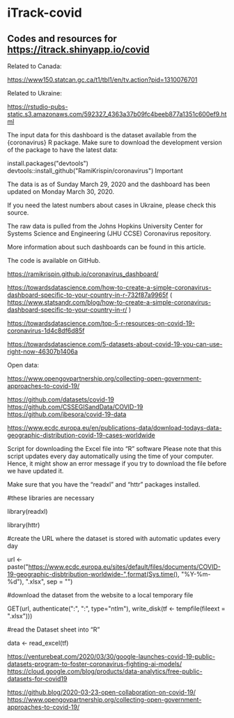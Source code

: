 # iTrack-covid


## Codes and resources for https://itrack.shinyapp.io/covid

Related to Canada:

https://www150.statcan.gc.ca/t1/tbl1/en/tv.action?pid=1310076701


Related to Ukraine:

https://rstudio-pubs-static.s3.amazonaws.com/592327_4363a37b09fc4beeb877a1351c600ef9.html

The input data for this dashboard is the dataset available from the {coronavirus} R package. Make sure to download the development version of the package to have the latest data:

install.packages("devtools")
devtools::install_github("RamiKrispin/coronavirus")
Important

The data is as of Sunday March 29, 2020 and the dashboard has been updated on Monday March 30, 2020.

If you need the latest numbers about cases in Ukraine, please check this source.

The raw data is pulled from the Johns Hopkins University Center for Systems Science and Engineering (JHU CCSE) Coronavirus repository.

More information about such dashboards can be found in this article.

The code is available on GitHub.


https://ramikrispin.github.io/coronavirus_dashboard/

https://towardsdatascience.com/how-to-create-a-simple-coronavirus-dashboard-specific-to-your-country-in-r-732f87a9965f
( https://www.statsandr.com/blog/how-to-create-a-simple-coronavirus-dashboard-specific-to-your-country-in-r/ )

https://towardsdatascience.com/top-5-r-resources-on-covid-19-coronavirus-1d4c8df6d85f

https://towardsdatascience.com/5-datasets-about-covid-19-you-can-use-right-now-46307b1406a



Open data:

https://www.opengovpartnership.org/collecting-open-government-approaches-to-covid-19/

https://github.com/datasets/covid-19
https://github.com/CSSEGISandData/COVID-19
https://github.com/ibesora/covid-19-data

https://www.ecdc.europa.eu/en/publications-data/download-todays-data-geographic-distribution-covid-19-cases-worldwide

Script for downloading the Excel file into “R” software
Please note that this script updates every day automatically using the time of your computer. Hence, it might show an error message if you try to download the file before we have updated it.

Make sure that you have the “readxl” and “httr” packages installed.

#these libraries are necessary

library(readxl)

library(httr)

#create the URL where the dataset is stored with automatic updates every day

url <- paste("https://www.ecdc.europa.eu/sites/default/files/documents/COVID-19-geographic-disbtribution-worldwide-",format(Sys.time(), "%Y-%m-%d"), ".xlsx", sep = "")

#download the dataset from the website to a local temporary file

GET(url, authenticate(":", ":", type="ntlm"), write_disk(tf <- tempfile(fileext = ".xlsx")))

#read the Dataset sheet into “R”

data <- read_excel(tf)


https://venturebeat.com/2020/03/30/google-launches-covid-19-public-datasets-program-to-foster-coronavirus-fighting-ai-models/
https://cloud.google.com/blog/products/data-analytics/free-public-datasets-for-covid19


https://github.blog/2020-03-23-open-collaboration-on-covid-19/
https://www.opengovpartnership.org/collecting-open-government-approaches-to-covid-19/
